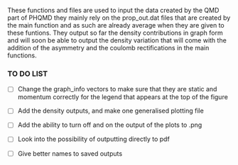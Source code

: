 These functions and files are used to input the data created by the QMD part of PHQMD they mainly rely on the prop_out.dat files that are created by the main function and as such are already average when they are given to these funtions. They output so far the density contributions in graph form and will soon be able to output the density variation that will come with the addition of the asymmetry and the coulomb rectifications in the main functions.
### TO DO LIST
* [ ] Change the graph_info vectors to make sure that they are static and momentum correctly for the legend that appears at the top of the figure

* [ ] Add the density outputs, and make one generalised plotting file

* [ ] Add the ability to turn off and on the output of the plots to .png 

* [ ] Look into the possibility of outputting directly to pdf

* [ ] Give better names to saved outputs


